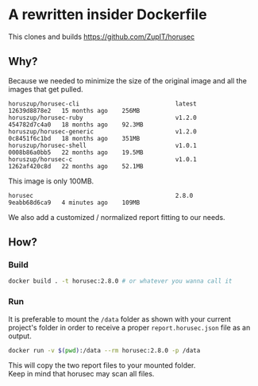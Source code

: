 # A rewritten insider Dockerfile

This clones and builds https://github.com/ZupIT/horusec

## Why?

Because we needed to minimize the size of the original image and all the images that get pulled.

```
horuszup/horusec-cli                           latest          12639d8878e2   15 months ago    256MB
horuszup/horusec-ruby                          v1.2.0          454782d7c4a0   18 months ago    92.3MB
horuszup/horusec-generic                       v1.2.0          0c8451f6c1bd   18 months ago    351MB
horuszup/horusec-shell                         v1.0.1          0008b86a0bb5   22 months ago    19.5MB
horuszup/horusec-c                             v1.0.1          1262af420c8d   22 months ago    52.1MB
```

This image is only 100MB.

```
horusec                                        2.8.0           9eabb68d6ca9   4 minutes ago    109MB
```

We also add a customized / normalized report fitting to our needs.

## How?

### Build

```bash
docker build . -t horusec:2.8.0 # or whatever you wanna call it
```

### Run

It is preferable to mount the `/data` folder as shown with your current project's folder in order to receive a proper `report.horusec.json` file as an output.

```bash
docker run -v $(pwd):/data --rm horusec:2.8.0 -p /data
```

This will copy the two report files to your mounted folder. \
Keep in mind that horusec may scan all files.
